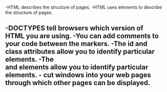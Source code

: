 -HTML describes the structure of pages. 
-HTML uses elements to describe the structure of pages. 

-DOCTYPES tell browsers which version of HTML you are using. 
-You can add comments to your code between the <!--and--> markers.
-The id and class attributes allow you to identify particular elements.
-The <div> and <span> elements allow you to identify particular elements.
-<iframes> cut windows into your web pages through which other pages can be displayed.
-
